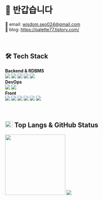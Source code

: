 # 👋 반갑습니다
📧 email: wisdom.seo024@gmail.com
<br>
🌱 blog: https://palette77.tistory.com/
<br><br><br>

## 🛠 Tech Stack
**Backend & RDBMS**
<br>
<img src="https://img.shields.io/badge/Node.js-339933?style=flat-square&logo=Node.js&logoColor=white"/> 
<img src="https://img.shields.io/badge/Express-000000?style=flat-square&logo=Express&logoColor=white"/>
<img src="https://img.shields.io/badge/Sequelize-52B0E7?style=flat-square&logo=Sequelize&logoColor=white"/>
<img src="https://img.shields.io/badge/Spring-6DB33F?style=flat-square&logo=Spring&logoColor=white"/>
<img src="https://img.shields.io/badge/MySQL-4479A1?style=flat-square&logo=MySQL&logoColor=white"/>
<br>
**DevOps**
<br>
<img src="https://img.shields.io/badge/NCP-03C75A?style=flat-square&logo=Naver&logoColor=white"/> 
<img src="https://img.shields.io/badge/AWS-FF9900?style=flat-square&logo=Amazon EC2&logoColor=white"/>
<br>
**Front**
<br>
<img src="https://img.shields.io/badge/HTML5-E34F26?style=flat-square&logo=HTML5&logoColor=white"/>
<img src="https://img.shields.io/badge/CSS3-1572B6?style=flat-square&logo=CSS3&logoColor=white"/>
<img src="https://img.shields.io/badge/jQuery-0769AD?style=flat-square&logo=jQuery&logoColor=white"/>
<img src="https://img.shields.io/badge/JavaScript-F7DF1E?style=flat-square&logo=JavaScript&logoColor=black"/> 
<img src="https://img.shields.io/badge/React-61DAFB?style=flat-square&logo=React&logoColor=black"/>
<img src="https://img.shields.io/badge/Redux-764ABC?style=flat-square&logo=Redux&logoColor=white"/>
<br><br><br>

## <img src="https://cdn-icons.flaticon.com/svg/6424/6424084.svg?token=exp=1679844742~hmac=682863c835c97c61a03d46bf202b223b" style="width: 25px; height: 20px;"/> Top Langs & GitHub Status
<div>
<img src="https://github-readme-stats.vercel.app/api/top-langs/?username=nanannannana&layout=compact" style="height: 195px;"/>
<img src="https://github-readme-stats.vercel.app/api?username=nanannannana&show_icons=true&theme=Default" />
</div>


